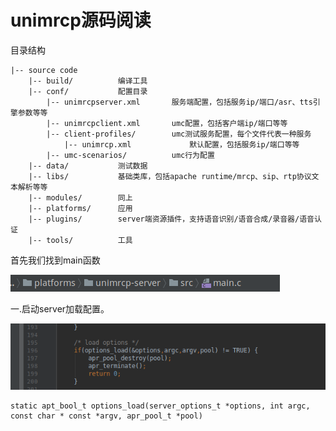# unimrcp源码阅读

目录结构
```
|-- source code
	|-- build/			编译工具
	|-- conf/			配置目录
		|-- unimrcpserver.xml		服务端配置，包括服务ip/端口/asr、tts引擎参数等等
		|-- unimrcpclient.xml		umc配置，包括客户端ip/端口等等
		|-- client-profiles/		umc测试服务配置，每个文件代表一种服务
			|-- unimrcp.xml				默认配置，包括服务ip/端口等等
		|-- umc-scenarios/			umc行为配置
	|-- data/			测试数据
	|-- libs/			基础类库，包括apache runtime/mrcp、sip、rtp协议文本解析等等
	|-- modules/		同上
	|-- platforms/		应用
	|-- plugins/		server端资源插件，支持语音识别/语音合成/录音器/语音认证
	|-- tools/			工具
```

首先我们找到main函数

![](mrcp-2.png)

一.启动server加载配置。

![](mrcp-3.png)
```
static apt_bool_t options_load(server_options_t *options, int argc, const char * const *argv, apr_pool_t *pool)
```







